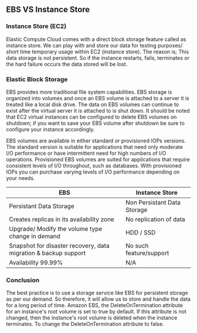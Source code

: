 
<h2> EBS VS Instance Store </h2>


<h3> Instance Store (EC2) </h3> 

Elastic Compute Cloud comes with a direct block storage feature called as instance store. We can play with and store our data for testing purposes/ short time temporary usage within EC2 (instance store). The reason is; This data storage is not persistent. So if the instance restarts, fails, terminates or the hard failure occurs the data stored will be lost. 


<h3> Elastic Block Storage </h3>
EBS provides more traditional file system capabilities. EBS storage is organized into volumes and once an EBS volume is attached to a server it is treated like a local disk drive. The data on EBS volumes can continue to exist after the virtual server it is attached to is shut down. It should be noted that EC2 virtual instances can be configured to delete EBS volumes on shutdown; if you want to save your EBS volume after shutdown be sure to configure your instance accordingly.

EBS volumes are available in either standard or provisioned IOPs versions. The standard version is suitable for applications that need only moderate I/O performance or have intermittent need for high numbers of I/O operations. Provisioned EBS volumes are suited for applications that require consistent levels of I/O throughout, such as databases. With provisioned IOPs you can purchase varying levels of I/O performance depending on your needs.

| EBS     | Instance Store |
| ----------- | ----------- |
|        Persistant Data Storage     |    Non Persistant Data Storage        |  
| Creates replicas in its availability zone |   No replication of data  |
| Upgrade/ Modify the volume type change in demand    |     HDD / SSD  | 
| Snapshot for disaster recovery, data migration & backup support |  No such feature/support | 
| Availability 99.99% |  N/A     |


<h3> Conclusion </h3>
The best practice is to use a storage service like EBS for persistent storage as per our demand. So therefore, it will allow us to store and handle the data for a long period of time. Amazon EBS, the DeleteOnTermination attribute for an instance's root volume is set to true by default. If this attribute is not changed, then the instance's root volume is deleted when the instance terminates. To change the DeleteOnTermination attribute to false.




 

